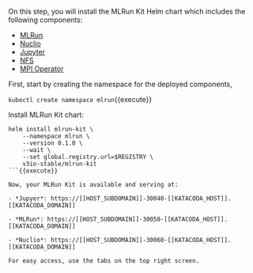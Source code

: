 On this step, you will install the MLRun Kit Helm chart which includes the following components:

- [MLRun](https://github.com/mlrun/mlrun)
- [Nuclio](https://github.com/nuclio/nuclio)
- [Jupyter](https://github.com/jupyterlab/jupyterlab "(+MLRun integrated)")
- [NFS](https://github.com/kubernetes-retired/external-storage/tree/master/nfs)
- [MPI Operator](https://github.com/kubeflow/mpi-operator)

First, start by creating the namespace for the deployed components,

`kubectl create namespace mlrun`{{execute}}

Install MLRun Kit chart:

```shell
helm install mlrun-kit \
    --namespace mlrun \
    --version 0.1.0 \
    --wait \
    --set global.registry.url=$REGISTRY \
    v3io-stable/mlrun-kit
```{{execute}}

Now, your MLRun Kit is available and serving at:

- *Jupyer*: https://[[HOST_SUBDOMAIN]]-30040-[[KATACODA_HOST]].[[KATACODA_DOMAIN]]

- *MLRun*: https://[[HOST_SUBDOMAIN]]-30050-[[KATACODA_HOST]].[[KATACODA_DOMAIN]]

- *Nuclio*: https://[[HOST_SUBDOMAIN]]-30060-[[KATACODA_HOST]].[[KATACODA_DOMAIN]]

For easy access, use the tabs on the top right screen.
